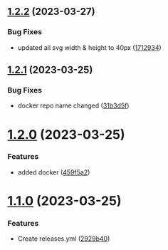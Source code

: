 ## [1.2.2](https://github.com/manthanank/manthanank/compare/v1.2.1...v1.2.2) (2023-03-27)


### Bug Fixes

* updated all svg width & height to 40px ([1712934](https://github.com/manthanank/manthanank/commit/1712934c2108eba108e4eb10836fd0845e76d91e))



## [1.2.1](https://github.com/manthanank/manthanank/compare/v1.2.0...v1.2.1) (2023-03-25)


### Bug Fixes

* docker repo name changed ([31b3d5f](https://github.com/manthanank/manthanank/commit/31b3d5fb3bab79fbcdb8c6f892c65e97ede330b8))



# [1.2.0](https://github.com/manthanank/manthanank/compare/v1.1.0...v1.2.0) (2023-03-25)


### Features

* added docker ([459f5a2](https://github.com/manthanank/manthanank/commit/459f5a2bfcd5c541cf79d699bdecfa5e2abe1953))



# [1.1.0](https://github.com/manthanank/manthanank/compare/2929b40552bd74303bed54b700ecf7d07d2da1ac...v1.1.0) (2023-03-25)


### Features

* Create releases.yml ([2929b40](https://github.com/manthanank/manthanank/commit/2929b40552bd74303bed54b700ecf7d07d2da1ac))



